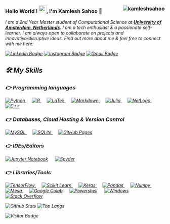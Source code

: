 ### Hello World ! <img src="https://github.com/TheDudeThatCode/TheDudeThatCode/blob/master/Assets/Earth.gif" width="24px">, I'm Kamlesh Sahoo 👋  <img align="right" src="https://komarev.com/ghpvc/?username=kamleshsahoo" alt="kamleshsahoo" />

<em>I am a 2nd Year Master student of Computational Science at <a href="https://www.uva.nl/"><b>University of Amsterdam, Netherlands</b></a>. I am a tech enthusiast & a passionate self-learner. I am always open to collaborate on projects and innovative/disruptive ideas. Find out more about me & feel free to connect with me here: 
  
  [![Linkedin Badge](https://img.shields.io/badge/-kamleshsahoo-blue?style=flat-square&logo=Linkedin&logoColor=white&link=https://www.linkedin.com/in/kamlesh-sahoo-a5b4b2106/)](https://www.linkedin.com/in/kamlesh-sahoo-a5b4b2106/)
[![Instagram Badge](https://img.shields.io/badge/-kamlesh.sahoo20-purple?style=flat-square&logo=instagram&logoColor=white&link=https://www.instagram.com/kamlesh.sahoo20/)](https://www.instagram.com/kamlesh.sahoo20/)
[![Gmail Badge](https://img.shields.io/badge/-kamlesh.sahoo20@gmail.com-c14438?style=flat-square&logo=Gmail&logoColor=white&link=mailto:kamlesh.sahoo20@gmail.com)](mailto:kamlesh.sahoo20@gmail.com)

  
## 🛠️ My Skills

### 👉 Programming languages

<p align="left"> 
<a href="https://python.org/">
    <img alt="Python" src="https://img.shields.io/badge/python-3670A0?style=for-the-badge&logo=python&logoColor=ffdd54"/>
  </a>
  &emsp;
<a href="https://www.r-project.org/">
    <img alt="R" src="https://img.shields.io/badge/r-%23276DC3.svg?style=for-the-badge&logo=r&logoColor=white"/>
  </a>
      &emsp;
  <a href="https://www.latex-project.org/">
    <img alt="LaTex" src="https://img.shields.io/badge/latex-%23008080.svg?style=for-the-badge&logo=latex&logoColor=white"/>
  </a>
        &emsp;
  <a href="https://daringfireball.net/projects/markdown/">
    <img alt="Markdown" src="https://img.shields.io/badge/markdown-%23000000.svg?style=for-the-badge&logo=markdown&logoColor=white"/>
  </a>
    &emsp;
  <a href="https://julialang.org/">
    <img alt="Julia" src="https://img.shields.io/badge/-Julia-9558B2?style=for-the-badge&logo=julia&logoColor=white"/>
  </a>
  &emsp;
  <a href="https://ccl.northwestern.edu/netlogo/">
    <img alt="NetLogo" src="https://img.shields.io/badge/Netlogo-0175C2?style=for-the-badge&logo=netlogo&logoColor=white"/>
  </a>
  &emsp;
<a href="https://isocpp.org/">
    <img alt="C++" src="https://img.shields.io/badge/c++-%2300599C.svg?style=for-the-badge&logo=c%2B%2B&logoColor=white"/>
  </a>


</p>

### 👉 Databases, Cloud Hosting & Version Control

<p align="left">
<a href="https://www.mysql.com/"><img alt="MySQL" src="https://img.shields.io/badge/MySQL-00000F?style=for-the-badge&logo=mysql&logoColor=white">
    </a>  
    &emsp;
    <a href="https://www.sqlite.org/"><img alt="SQLite" src="https://img.shields.io/badge/SQLite-07405E?style=for-the-badge&logo=sqlite&logoColor=white">
    </a> 
    &emsp; 
    <a href="https://www.github.com"><img alt="GitHub Pages" src="https://img.shields.io/badge/GitHub-100000?style=for-the-badge&logo=github&logoColor=white">
    </a>

</p>

### 👉 IDEs/Editors
<p align="left"> 

<a href="https://jupyter.org/"><img alt="Jupyter Notebook" src="https://img.shields.io/badge/jupyter-%23FA0F00.svg?style=for-the-badge&logo=jupyter&logoColor=white"></a>
  &emsp;
    <a href="https://www.spyder-ide.org/"><img alt="Spyder" src="https://img.shields.io/badge/Spyder-838485?style=for-the-badge&logo=spyder%20ide&logoColor=maroon"></a>

</p>

### 👉 Libraries/Tools
<p align="left"> 
  <a href="https://www.tensorflow.org/" target="_blank"> 
   <img alt="TensorFlow" src="https://img.shields.io/badge/TensorFlow-FF6F00?style=for-the-badge&logo=TensorFlow&logoColor=white">
  </a>   
  &emsp;
  <a href="https://scikit-learn.org/" target="_blank">
    <img alt="Scikit Learn" src="https://img.shields.io/badge/scikit_learn-F7931E?style=for-the-badge&logo=scikit-learn&logoColor=white">
  </a> 
  &emsp;
  <a href="https://keras.io/" target="_blank"> 
    <img alt="Keras" src="https://img.shields.io/badge/Keras-D00000?style=for-the-badge&logo=Keras&logoColor=white"/>
  </a>
  &emsp;
  <a href="https://pandas.pydata.org/" target="_blank"> 
    <img alt="Pandas" src="https://img.shields.io/badge/pandas-%23150458.svg?style=for-the-badge&logo=pandas&logoColor=white"/>
  </a>
  &emsp;
  <a href="https://numpy.org/"> 
    <img alt="Numpy" src="https://img.shields.io/badge/numpy-%23013243.svg?style=for-the-badge&logo=numpy&logoColor=white"/>
  </a>
  &emsp;
  <a href="https://mesa.readthedocs.io/en/master/tutorials/intro_tutorial.html"> 
    <img alt="Mesa" src="https://img.shields.io/badge/Mesa-%23013243.svg?style=for-the-badge&logo=Mesa&logoColor=white"/>
  </a>
  &emsp;
  <a href="https://colab.research.google.com/?utm_source=scs-index"><img alt="Google Colab" src="https://img.shields.io/badge/Colab-F9AB00?style=for-the-badge&logo=googlecolab&color=525252"></a>
  &emsp;
  <a href="https://docs.microsoft.com/en-us/powershell/"><img alt="Powershell" src="http://img.shields.io/badge/-Powershell-5391FE?style=for-the-badge&logo=powershell&logoColor=ffffff"></a>
  &emsp;
  <a href="https://www.microsoft.com/en-gb/windows/"><img alt="Windows" src="http://img.shields.io/badge/-Windows-0078D6?style=for-the-badge&logo=windows&logoColor=ffffff"></a>
  &emsp;
  <a href="https://stackoverflow.com/"><img alt="Stack Overflow" src="https://img.shields.io/badge/Stack_Overflow-FE7A16?style=for-the-badge&logo=stack-overflow&logoColor=white"></a>
  &emsp;
    
</p>
  

![Github Stats](https://github-readme-stats.vercel.app/api?username=kamleshsahoo&count_private=true&show_icons=true&include_all_commits=true)
![Top Langs](https://github-readme-stats.vercel.app/api/top-langs/?username=kamleshsahoo&hide=TeX&layout=compact)
  
![Visitor Badge](https://visitor-badge.laobi.icu/badge?page_id=kamleshsahoo)


